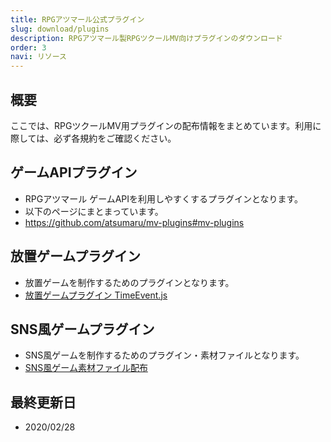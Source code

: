 ```yaml
---
title: RPGアツマール公式プラグイン
slug: download/plugins
description: RPGアツマール製RPGツクールMV向けプラグインのダウンロード
order: 3
navi: リソース
---
```

    
## 概要
ここでは、RPGツクールMV用プラグインの配布情報をまとめています。利用に際しては、必ず各規約をご確認ください。
    
## ゲームAPIプラグイン
 - RPGアツマール ゲームAPIを利用しやすくするプラグインとなります。
 - 以下のページにまとまっています。
 - https://github.com/atsumaru/mv-plugins#mv-plugins
    
## 放置ゲームプラグイン
 - 放置ゲームを制作するためのプラグインとなります。
 - [放置ゲームプラグイン TimeEvent.js](https://ch.nicovideo.jp/indies-game/blomaga/ar1273292)
    
## SNS風ゲームプラグイン
 - SNS風ゲームを制作するためのプラグイン・素材ファイルとなります。
 - [SNS風ゲーム素材ファイル配布](http://site.nicovideo.jp/rpgtkool/material/sns_like.html)
    
## 最終更新日
 - 2020/02/28
